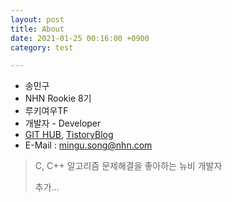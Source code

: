 ```yaml
---
layout: post
title: About
date: 2021-01-25 00:16:00 +0900
category: test

---
```


- 송민구
- NHN Rookie 8기
- 루키여우TF
- 개발자 - Developer
- [GIT HUB][git_link], [TistoryBlog][tistory]
- E-Mail : mingu.song@nhn.com

> C, C++ 알고리즘 문제해결을 좋아하는 뉴비 개발자
>
> 추가...

[git_link]: https://github.com/MingNine9999
[tistory]: https://mingnine9999.tistory.com/

